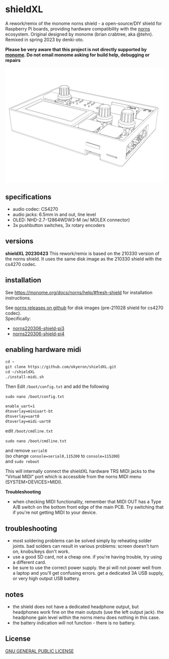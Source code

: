 # shieldXL

A rework/remix of the monome norns shield - a open-source/DIY shield for Raspberry Pi boards, providing hardware compatibility with the [norns](https://monome.org/docs/norns) ecosystem. Original designed by monome (brian crabtree, aka @tehn). Remixed in spring 2023 by denki-oto.

__Please be very aware that this project is not directly supported by [monome](https://monome.org). Do not email monome asking for build help, debugging or repairs__

![<# shieldXL-inklinet #>](images/shieldXL-inkline-2.jpg "shieldXL-inkline-2.jpg")

## specifications

- audio codec: CS4270
- audio jacks: 6.5mm in and out, line level
- OLED: NHD-2.7-12864WDW3-M (w/ MOLEX connector)
- 3x pushbutton switches, 3x rotary encoders

## versions

__shieldXL 20230423__
This rework/remix is based on the 210330 version of the norns shield. It uses the same disk image as the 210330 shield with the cs4270 codec.

## installation

See https://monome.org/docs/norns/help/#fresh-shield for installation instructions.  

See [norns releases on github](https://github.com/monome/norns-image/releases/tag/220306) for disk images (pre-211028 shield for cs4270 codec).  
Specifically:  
* [norns220306-shield-pi3](https://github.com/monome/norns-image/releases/download/220306/norns220306-shield-pi3-cs4270.tgz)
* [norns220306-shield-pi4](https://github.com/monome/norns-image/releases/download/220306/norns220306-shield-pi4-cs4270.tgz)

## enabling hardware midi

```
cd ~
git clone https://github.com/okyeron/shieldXL.git
cd ~/shieldXL 
./install-midi.sh
```
Then Edit `/boot/config.txt`  and add the following

`sudo nano /boot/config.txt`  

```
enable_uart=1
dtoverlay=miniuart-bt
dtoverlay=uart0
dtoverlay=midi-uart0
```
edit `/boot/cmdline.txt` 

`sudo nano /boot/cmdline.txt`  

and remove `serial0`    
(so change `console=serial0,115200` to `console=115200`)  
and `sudo reboot`  

This will internally connect the shieldXL hardware TRS MIDI jacks to the "Virtual MIDI" port which is accessible from the norns MIDI menu (SYSTEM>DEVICES>MIDI).  

__Troubleshooting__   

- when checking MIDI functionality, remember that MIDI OUT has a Type A/B switch on the bottom front edge of the main PCB. Try switching that if you're not getting MIDI to your device.


## troubleshooting

- most soldering problems can be solved simply by reheating solder joints. bad solders can result in various problems: screen doesn't turn on, knobs/keys don't work.
- use a good SD card, not a cheap one. if you're having trouble, try using a different card.
- be sure to use the correct power supply. the pi will not power well from a laptop and you'll get confusing errors. get a dedicated 3A USB supply, or very high output USB battery.

## notes

- the shield does not have a dedicated headphone output, but headphones work fine on the main outputs (use the left output jack). the headphone gain level within the norns menu does nothing in this case.
- the battery indication will not function - there is no battery.

## License

[GNU GENERAL PUBLIC LICENSE](LICENSE.txt)

